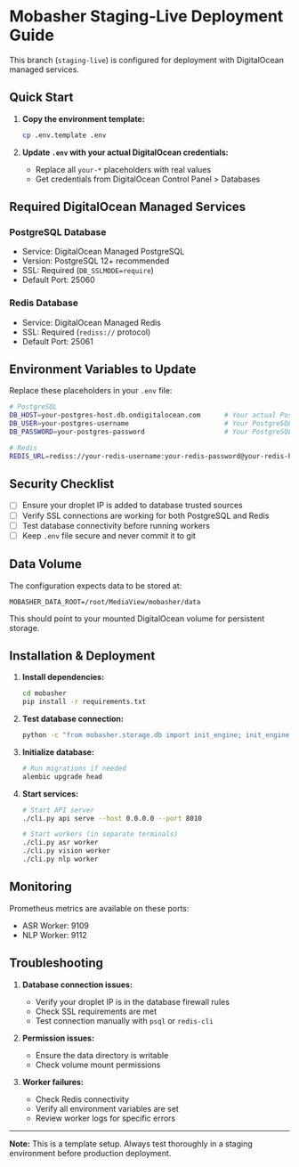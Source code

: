 # Mobasher Staging-Live Deployment Guide

This branch (`staging-live`) is configured for deployment with DigitalOcean managed services.

## Quick Start

1. **Copy the environment template:**
   ```bash
   cp .env.template .env
   ```

2. **Update `.env` with your actual DigitalOcean credentials:**
   - Replace all `your-*` placeholders with real values
   - Get credentials from DigitalOcean Control Panel > Databases

## Required DigitalOcean Managed Services

### PostgreSQL Database
- Service: DigitalOcean Managed PostgreSQL
- Version: PostgreSQL 12+ recommended
- SSL: Required (`DB_SSLMODE=require`)
- Default Port: 25060

### Redis Database  
- Service: DigitalOcean Managed Redis
- SSL: Required (`rediss://` protocol)
- Default Port: 25061

## Environment Variables to Update

Replace these placeholders in your `.env` file:

```bash
# PostgreSQL
DB_HOST=your-postgres-host.db.ondigitalocean.com      # Your actual PostgreSQL host
DB_USER=your-postgres-username                        # Your PostgreSQL username  
DB_PASSWORD=your-postgres-password                    # Your PostgreSQL password

# Redis
REDIS_URL=rediss://your-redis-username:your-redis-password@your-redis-host.db.ondigitalocean.com:25061
```

## Security Checklist

- [ ] Ensure your droplet IP is added to database trusted sources
- [ ] Verify SSL connections are working for both PostgreSQL and Redis
- [ ] Test database connectivity before running workers
- [ ] Keep `.env` file secure and never commit it to git

## Data Volume

The configuration expects data to be stored at:
```
MOBASHER_DATA_ROOT=/root/MediaView/mobasher/data
```

This should point to your mounted DigitalOcean volume for persistent storage.

## Installation & Deployment

1. **Install dependencies:**
   ```bash
   cd mobasher
   pip install -r requirements.txt
   ```

2. **Test database connection:**
   ```bash
   python -c "from mobasher.storage.db import init_engine; init_engine()"
   ```

3. **Initialize database:**
   ```bash
   # Run migrations if needed
   alembic upgrade head
   ```

4. **Start services:**
   ```bash
   # Start API server
   ./cli.py api serve --host 0.0.0.0 --port 8010
   
   # Start workers (in separate terminals)
   ./cli.py asr worker
   ./cli.py vision worker  
   ./cli.py nlp worker
   ```

## Monitoring

Prometheus metrics are available on these ports:
- ASR Worker: 9109
- NLP Worker: 9112

## Troubleshooting

1. **Database connection issues:**
   - Verify your droplet IP is in the database firewall rules
   - Check SSL requirements are met
   - Test connection manually with `psql` or `redis-cli`

2. **Permission issues:**
   - Ensure the data directory is writable
   - Check volume mount permissions

3. **Worker failures:**
   - Check Redis connectivity
   - Verify all environment variables are set
   - Review worker logs for specific errors

---

**Note:** This is a template setup. Always test thoroughly in a staging environment before production deployment.
